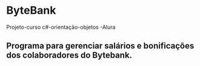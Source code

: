 # ByteBank
Projeto-curso
c#-orientação-objetos -Alura

## Programa para gerenciar salários e bonificações dos colaboradores do Bytebank.




